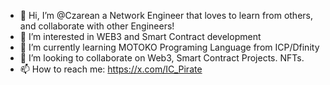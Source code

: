 - 👋 Hi, I’m @Czarean a Network Engineer that loves to learn from others, and collaborate with other Engineers!
- 👀 I’m interested in WEB3 and Smart Contract development
- 🌱 I’m currently learning MOTOKO Programing Language from ICP/Dfinity
- 💞️ I’m looking to collaborate on Web3, Smart Contract Projects. NFTs.
- 📫 How to reach me: https://x.com/IC_Pirate

<!---
Czarean/Czarean is a ✨ special ✨ repository because its `README.md` (this file) appears on your GitHub profile.
You can click the Preview link to take a look at your changes.
--->
